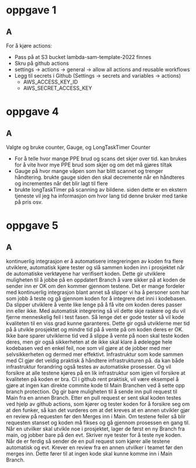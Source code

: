 # oppgave 1

## A
For å kjøre actions:
* Pass på at S3 bucket lambda-sam-template-2022 finnes
*  Skru på github actions
  * settings -> actions -> general -> allow all actions and reusable workflows
* Legg til secrets i Github (Settings -> secrets and variables -> actions)
  * AWS_ACCESS_KEY_ID
  * AWS_SECRET_ACCESS_KEY

# oppgave 4

## A
Valgte og bruke counter, Gauge, og LongTaskTimer
Counter
  * For å telle hvor mange PPE brud og scans det skjer over tid. kan brukes for å vite hvor mye PPE brud som skjer og om det må gjøres tiltak
  * Gauge på hvor mange våpen som har blitt scannet og trenger håndtering. brukte gauge siden den skal decremente når en håndteres og incrementes når det blir lagt til flere
  * brukte longTaskTimer på scanning av bildene. siden dette er en ekstern tjeneste vil jeg ha informasjon om hvor lang tid denne bruker med tanke på pris osv.
# oppgave 5
 ## A
kontinuerlig integrasjon er å automatisere integreringen av koden fra flere utviklere, automatisk kjøre tester og slå sammen koden inn i prosjektet når de automatiske verktøyene har verifisert koden. Dette gir utviklere muligheten til å jobbe på en oppdatert Branch å vare sikker på at koden de sender inn er OK om den kommer gjennom testene.
Det er mange fordeler med kontinuerlig integrasjon blant annet så slipper vi ha å personer som har som jobb å teste og gå gjennom koden for å integrere det inni i kodebasen. Da slipper utviklere å vente like lenge på å få vite om koden deres passer inn eller ikke. Med automatisk integrering så vil dette skje raskere og du vil fjerne menneskelig feil i test fasen. Så lenge det er gode tester så vil kode kvaliteten til en viss grad kunne garanteres. Dette gir også utviklerne mer tid på å utvikle prosjektet og mindre tid på å vente på om koden deres er OK. Ikke bare sparer utviklerne tid ved å slippe å vente på noen skal teste koden deres, men gir også sikkerheten at de ikke skal klare å ødelegge hele kodebasen ved en enkel feil, noe som vil gjøre at de jobber med mer selvsikkerheten og dermed mer effektivt.
Infrastruktur som kode sammen med CI gjør det veldig praktisk å håndtere infrastrukturen på. da kan både infrastruktur forandring også testes av automatiske prosesser. Og vil forsikre at alle testene kjøres på en lik infrastruktur som igjen vil forsikre at kvaliteten på koden er bra.
CI i github rent praktisk, vil være eksempel å gjøre at ingen kan direkte commite kode til Main Branchen ved å sette opp branch protection. Og gir bare muligheten til å sende inn pull request til Main fra en annen Branch. Etter en pull request er sent skal koden testes ved hjelp av github actions, som kjører og tester koden for å forsikre seg om at den funker, så kan det vurderes om at det kreves at en annen utvikler gjør en review på requesten før den Merges inn i Main. Om testene feiler så blir requesten stanset og koden må fikses og gå gjennom prosessen en gang til. Når en utvilker skal utvikle noe i prosjektet, lager de først en ny Branch fra main, og jobber bare på den evt. Skriver nye tester for å teste nye koden. Når de er ferdig så sender de en pull request som kjører alle testene automatisk og evt. Krever en review fra en annen utvilker i teamet før den merges inn. Dette fører til at ingen kode skal kunne komme inn i Main Branch. 
